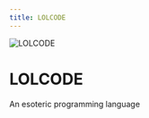 ```yaml
---
title: LOLCODE
---
```

![LOLCODE](/images/lolcode.png "khkjhjk")

# LOLCODE

An esoteric programming language
